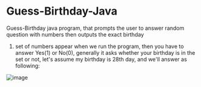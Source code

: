 # Guess-Birthday-Java
Guess-Birthday java program, that prompts the user to answer random question with numbers then outputs the exact birthday

1) set of numbers appear when we run the program, then you have to answer Yes(1) or No(0), generally it asks whether your birthday is in the set or not, let's assume my birthday is 28th day, and we'll answer as following:

![image](https://user-images.githubusercontent.com/24220136/224931228-013cf1bd-6cc5-497e-a5fa-7f5e08ff5ad4.png)
